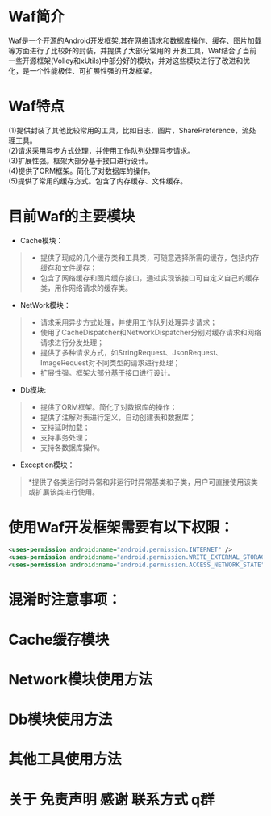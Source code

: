 # Waf简介
  Waf是一个开源的Android开发框架,其在网络请求和数据库操作、缓存、图片加载等方面进行了比较好的封装，并提供了大部分常用的 开发工具，Waf结合了当前一些开源框架(Volley和xUtils)中部分好的模块，并对这些模块进行了改进和优化，是一个性能极佳、可扩展性强的开发框架。
# Waf特点
  (1)提供封装了其他比较常用的工具，比如日志，图片，SharePreference，流处理工具。    
  (2)请求采用异步方式处理，并使用工作队列处理异步请求。   
  (3)扩展性强。框架大部分基于接口进行设计。   
  (4)提供了ORM框架。简化了对数据库的操作。<br/>
  (5)提供了常用的缓存方式。包含了内存缓存、文件缓存。<br/>
# 目前Waf的主要模块
  * Cache模块：  
  > * 提供了现成的几个缓存类和工具类，可随意选择所需的缓存，包括内存缓存和文件缓存；   
  > * 包含了网络缓存和图片缓存接口，通过实现该接口可自定义自己的缓存类，用作网络请求的缓存类。     
  * NetWork模块：   
  > * 请求采用异步方式处理，并使用工作队列处理异步请求；   
  > * 使用了CacheDispatcher和NetworkDispatcher分别对缓存请求和网络请求进行分发处理；   
  > * 提供了多种请求方式，如StringRequest、JsonRequest、ImageRequest对不同类型的请求进行处理；   
  > * 扩展性强。框架大部分基于接口进行设计。   
  * Db模块:   
  > * 提供了ORM框架。简化了对数据库的操作；     
  > * 提供了注解对表进行定义，自动创建表和数据库；      
  > * 支持延时加载；      
  > * 支持事务处理；     
  > * 支持各数据库操作。        
  * Exception模块：     
  > *提供了各类运行时异常和非运行时异常基类和子类，用户可直接使用该类或扩展该类进行使用。     
# 使用Waf开发框架需要有以下权限：
  ```xml
  <uses-permission android:name="android.permission.INTERNET" />
  <uses-permission android:name="android.permission.WRITE_EXTERNAL_STORAGE" />
  <uses-permission android:name="android.permission.ACCESS_NETWORK_STATE"/>
  ```
# 混淆时注意事项：
# Cache缓存模块
# Network模块使用方法
# Db模块使用方法
# 其他工具使用方法
# 关于 免责声明 感谢 联系方式 q群 

